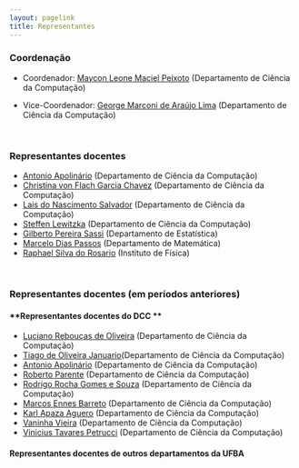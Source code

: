 ```yaml
---
layout: pagelink
title: Representantes
---
```



### **Coordenação**

* Coordenador: [Maycon Leone Maciel Peixoto][prof15] (Departamento de Ciência da Computação)

* Vice-Coordenador: [George Marconi de Araújo Lima][prof6] (Departamento de Ciência da Computação)

<br>

### **Representantes docentes**

* [Antonio Apolinário][prof3] (Departamento de Ciência da Computação)
* [Christina von Flach Garcia Chavez][prof7] (Departamento de Ciência da Computação)
* [Lais do Nascimento Salvador][prof8] (Departamento de Ciência da Computação)
* [Steffen Lewitzka][prof9] (Departamento de Ciência da Computação)
* [Gilberto Pereira Sassi][dest1] (Departamento de Estatística)
* [Marcelo Dias Passos][depmat1] (Departamento de Matemática)
* [Raphael Silva do Rosario][fisica1] (Instituto de Física)

<br>

<!--
#### **Coordenação (Setembro 2020-Março 2021)**
* Coordenador: [Christina von Flach Garcia Chavez][prof7]
* Vice-Coordenador: [George Marconi de Araújo Lima][prof6]
#### **Coordenação (2019-Setembro 2020)**
* Coordenador: [Tiago de Oliveira Januário][prof2]
* Vice-Coordenador: [Rodrigo Rocha Gomes e Souza][prof5]
<br>
-->

### **Representantes docentes (em períodos anteriores)**

#### **Representantes docentes do DCC **

* [Luciano Rebouças de Oliveira][prof1] (Departamento de Ciência da Computação)
* [Tiago de Oliveira Januario][prof2](Departamento de Ciência da Computação)
* [Antonio Apolinário][prof3] (Departamento de Ciência da Computação)
* [Roberto Parente][prof4] (Departamento de Ciência da Computação)
* [Rodrigo Rocha Gomes e Souza][prof5] (Departamento de Ciência da Computação)
* [Marcos Ennes Barreto][prof10] (Departamento de Ciência da Computação)
* [Karl Apaza Aguero][prof11] (Departamento de Ciência da Computação)
* [Vaninha Vieira][prof12] (Departamento de Ciência da Computação)
* [Vinicius Tavares Petrucci][prof14] (Departamento de Ciência da Computação)

#### **Representantes docentes de outros departamentos da UFBA**

<!-- Computação -->

[prof1]:https://wiki.dcc.ufba.br/DCC/ProfLucianoReboucas
[prof2]:https://wiki.dcc.ufba.br/DCC/ProfTiagoJanuario
[prof3]:https://computacao.ufba.br/pt-br/antonio-lopes-apolinario-junior
[prof4]:https://wiki.dcc.ufba.br/DCC/ProfRobertoParente
[prof5]:https://wiki.dcc.ufba.br/DCC/ProfRodrigoRocha
[prof6]:https://computacao.ufba.br/pt-br/george-marconi-de-araujo-lima
[prof7]:https://computacao.ufba.br/pt-br/christina-von-flach-garcia-chavez
[prof8]:https://computacao.ufba.br/pt-br/lais-do-nascimento-salvador
[prof9]:https://computacao.ufba.br/pt-br/steffen-lewitzka
[prof10]:https://wiki.dcc.ufba.br/DCC/ProfMarcosBarreto
[prof11]:https://wiki.dcc.ufba.br/DCC/ProfKarlApazaAguero
[prof12]:https://wiki.dcc.ufba.br/DCC/ProfVaninhaVieira
[prof14]:https://wiki.dcc.ufba.br/DCC/ProfViniciusPetrucci
[prof15]:https://computacao.ufba.br/pt-br/maycon-leone-maciel-peixoto


<!-- outros Departamentos -->

[depmat1]:http://www.dmat.ufba.br/docentes/marcelo-dias-passos
[dest1]:https://est.ufba.br/pt-br/gilberto-pereira-sassi
[fisica1]:http://www.fis.ufba.br/raphael-silva-do-rosario
